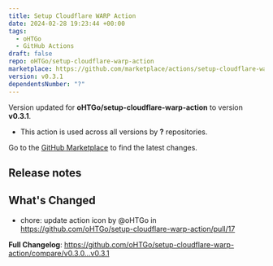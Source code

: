 ```yaml
---
title: Setup Cloudflare WARP Action
date: 2024-02-28 19:23:44 +00:00
tags:
  - oHTGo
  - GitHub Actions
draft: false
repo: oHTGo/setup-cloudflare-warp-action
marketplace: https://github.com/marketplace/actions/setup-cloudflare-warp-action
version: v0.3.1
dependentsNumber: "?"
---
```



Version updated for **oHTGo/setup-cloudflare-warp-action** to version **v0.3.1**.
- This action is used across all versions by **?** repositories.

Go to the [GitHub Marketplace](https://github.com/marketplace/actions/setup-cloudflare-warp-action) to find the latest changes.

## Release notes

## What's Changed
* chore: update action icon by @oHTGo in https://github.com/oHTGo/setup-cloudflare-warp-action/pull/17


**Full Changelog**: https://github.com/oHTGo/setup-cloudflare-warp-action/compare/v0.3.0...v0.3.1
